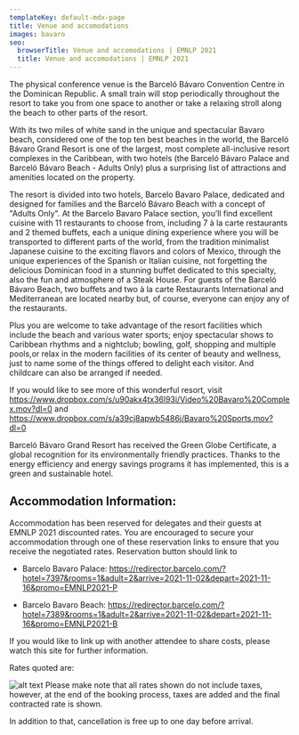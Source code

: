 ```yaml
---
templateKey: default-mdx-page
title: Venue and accomodations
images: bavaro
seo:
  browserTitle: Venue and accomodations | EMNLP 2021
  title: Venue and accomodations | EMNLP 2021
---
```

The physical conference venue is the Barceló Bávaro Convention Centre in the Dominican Republic. A small train will stop periodically throughout the resort to take you from one space to another or take a relaxing stroll along the beach to other parts of the resort.

With its two miles of white sand in the unique and spectacular Bavaro beach, considered one of the top ten best beaches in the world, the Barceló Bávaro Grand Resort is one of the largest, most complete all-inclusive resort complexes in the Caribbean, with two hotels (the Barceló Bávaro Palace and Barceló Bávaro Beach - Adults Only) plus a surprising list of attractions and amenities located on the property.
 
 
The resort is divided into two hotels, Barcelo Bavaro Palace, dedicated and designed for families and the Barceló Bávaro Beach with a concept of "Adults Only". At the Barcelo Bavaro Palace section, you’ll find excellent cuisine with 11 restaurants to choose from, including 7 à la carte restaurants and 2 themed buffets, each a unique dining experience where you will be transported to different parts of the world, from the tradition minimalist Japanese cuisine to the exciting flavors and colors of Mexico, through the unique experiences of the Spanish or Italian cuisine, not forgetting the delicious Dominican food in a stunning buffet dedicated to this specialty, also the fun and atmosphere of a Steak House. For guests of the Barceló Bávaro Beach, two buffets and two à la carte Restaurants International and Mediterranean are located nearby but, of course, everyone can enjoy any of the restaurants.
 
Plus you are welcome to take advantage of the resort facilities which include the beach and various water sports; enjoy spectacular shows to Caribbean rhythms and a nightclub; bowling, golf, shopping and multiple pools,or relax in the modern facilities of its center of beauty and wellness,  just to name some of the things offered to delight each visitor.  And childcare can also be arranged if needed.

If you would like to see more of this wonderful resort, visit <https://www.dropbox.com/s/u90akx4tx36l93i/Video%20Bavaro%20Complex.mov?dl=0> and <https://www.dropbox.com/s/a39cj8apwb5486j/Bavaro%20Sports.mov?dl=0>

Barceló Bávaro Grand Resort has received the Green Globe Certificate, a global recognition for its environmentally friendly practices. Thanks to the energy efficiency and energy savings programs it has implemented, this is a green and sustainable hotel. 

## Accommodation Information:
Accommodation has been reserved for delegates and their guests at EMNLP 2021 discounted rates. You are encouraged to secure your accommodation through one of these reservation links to ensure that you receive the negotiated rates.  Reservation button should link to

* Barcelo Bavaro Palace:
<https://redirector.barcelo.com/?hotel=7397&rooms=1&adult=2&arrive=2021-11-02&depart=2021-11-16&promo=EMNLP2021-P>
 
* Barcelo Bavaro Beach:
<https://redirector.barcelo.com/?hotel=7389&rooms=1&adult=2&arrive=2021-11-02&depart=2021-11-16&promo=EMNLP2021-B>
 
If you would like to link up with another attendee to share costs, please watch this site for further information.

Rates quoted are:

<!--TODO: insert rate schedule-->

![alt text](https://www.dropbox.com/sh/otegrg8iujj9ll5/AACfMdNHPwtAcKDICYx8jsOxa?dl=0&preview=BBAVGR_EXT_07.jpg)
Please make note that all rates shown do not include taxes, however, at the end of the booking process, taxes are added and the final contracted rate is shown. 
 
In addition to that, cancellation is free up to one day before arrival.
